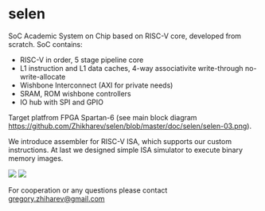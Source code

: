 # selen
SoC
Academic System on Chip based on RISC-V core, developed from scratch.
SoC contains:
- RISC-V in order, 5 stage pipeline core
- L1 instruction and L1 data caches, 4-way associativitе write-through no-write-allocate
- Wishbone Interconnect (AXI for private needs)
- SRAM, ROM wishbone controllers
- IO hub with SPI and GPIO

Target platfrom FPGA Spartan-6 (see main block diagram https://github.com/Zhikharev/selen/blob/master/doc/selen/selen-03.png).

We introduce assembler for RISC-V ISA, which supports our custom instructions. 
At last we designed simple ISA simulator to execute binary memory images.

<img src="http://www.xda-developers.com/wp-content/uploads/2016/01/riscv-blog-logo.png">
<img src="https://encrypted-tbn1.gstatic.com/images?q=tbn:ANd9GcR5ojY1hvgnKv5paAHNRG-_s-mZUgI-eqFm6e9j_gn8IIR2Ylms">

For cooperation or any questions please contact gregory.zhiharev@gmail.com
